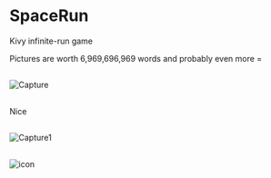 # SpaceRun
Kivy infinite-run game

Pictures are worth 6,969,696,969 words and probably even more =
##
![Capture](https://user-images.githubusercontent.com/17983341/163698357-7bc98db7-7134-4ecf-9100-1ba2501ba831.PNG)
##
Nice
##
![Capture1](https://user-images.githubusercontent.com/17983341/163698358-228924c0-1c2f-46b6-91e5-c967d8cdf1fc.PNG)
##
![icon](https://user-images.githubusercontent.com/17983341/163719101-16893db2-8882-47c2-882a-96ba5ee41296.png)
